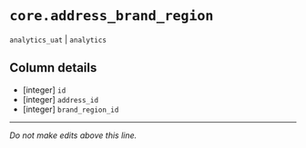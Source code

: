 # `core.address_brand_region`
`analytics_uat` | `analytics`

## Column details
* [integer]   `id`
* [integer]   `address_id`
* [integer]   `brand_region_id`

-------------------------------------------------------------------------------
*Do not make edits above this line.*
